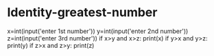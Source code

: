 # Identity-greatest-number

x=int(input('enter 1st number'))
y=int(input('enter 2nd number'))
z=int(input('enter 3rd number'))
if x>y and x>z:
	print(x)
if y>x and y>z:
	print(y)
if z>x and z>y:
	print(z)
